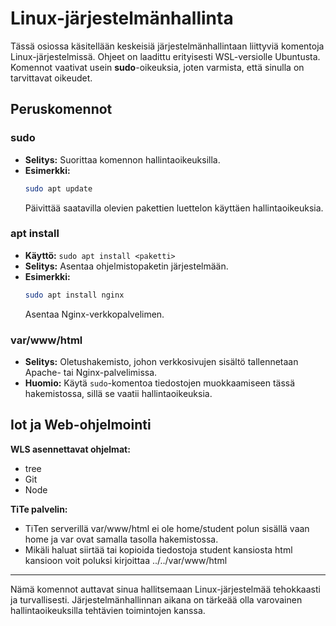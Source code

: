 # Linux-järjestelmänhallinta

Tässä osiossa käsitellään keskeisiä järjestelmänhallintaan liittyviä komentoja Linux-järjestelmissä. Ohjeet on laadittu erityisesti WSL-versiolle Ubuntusta. Komennot vaativat usein **sudo**-oikeuksia, joten varmista, että sinulla on tarvittavat oikeudet.

## Peruskomennot

### **sudo**
- **Selitys:** Suorittaa komennon hallintaoikeuksilla.
- **Esimerkki:**
  ```bash
  sudo apt update
  ```
  Päivittää saatavilla olevien pakettien luettelon käyttäen hallintaoikeuksia.

### **apt install**
- **Käyttö:** `sudo apt install <paketti>`
- **Selitys:** Asentaa ohjelmistopaketin järjestelmään.
- **Esimerkki:**
  ```bash
  sudo apt install nginx
  ```
  Asentaa Nginx-verkkopalvelimen.

### **var/www/html**
- **Selitys:** Oletushakemisto, johon verkkosivujen sisältö tallennetaan Apache- tai Nginx-palvelimissa.
- **Huomio:** Käytä `sudo`-komentoa tiedostojen muokkaamiseen tässä hakemistossa, sillä se vaatii hallintaoikeuksia.


## Iot ja Web-ohjelmointi
**WLS asennettavat ohjelmat:**
- tree
- Git
- Node

**TiTe palvelin:** 
- TiTen serverillä var/www/html ei ole home/student polun sisällä vaan home ja var ovat samalla tasolla hakemistossa. 
- Mikäli haluat siirtää tai kopioida tiedostoja student kansiosta html kansioon voit poluksi kirjoittaa ../../var/www/html

---

Nämä komennot auttavat sinua hallitsemaan Linux-järjestelmää tehokkaasti ja turvallisesti. Järjestelmänhallinnan aikana on tärkeää olla varovainen hallintaoikeuksilla tehtävien toimintojen kanssa.
